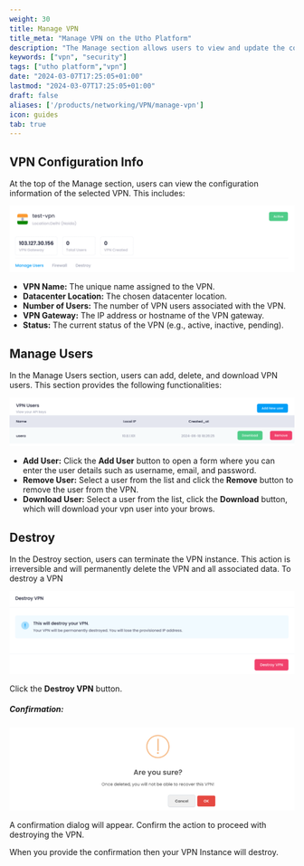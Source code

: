 ```yaml
---
weight: 30
title: Manage VPN
title_meta: "Manage VPN on the Utho Platform"
description: "The Manage section allows users to view and update the configuration of their deployed VPNs. This section provides a comprehensive interface to manage VPN users, configure firewalls, and destroy VPN instances."
keywords: ["vpn", "security"]
tags: ["utho platform","vpn"]
date: "2024-03-07T17:25:05+01:00"
lastmod: "2024-03-07T17:25:05+01:00"
draft: false 
aliases: ['/products/networking/VPN/manage-vpn']
icon: guides
tab: true
---
```

## VPN Configuration Info

At the top of the Manage section, users can view the configuration information of the selected VPN. This includes:

![1718714560770](image/_index/1718714560770.png)

* **VPN Name:** The unique name assigned to the VPN.
* **Datacenter Location:** The chosen datacenter location.
* **Number of Users:** The number of VPN users associated with the VPN.
* **VPN Gateway:** The IP address or hostname of the VPN gateway.
* **Status:** The current status of the VPN (e.g., active, inactive, pending).

## Manage Users

In the Manage Users section, users can add, delete, and download VPN users. This section provides the following functionalities:

![1718716617071](image/_index/1718716617071.png)

* **Add User:** Click the **Add User** button to open a form where you can enter the user details such as username, email, and password.
* **Remove User:** Select a user from the list and click the **Remove** button to remove the user from the VPN.
* **Download User:** Select a user from the list, click the **Download** button, which will download your vpn user into your brows.

## Destroy

In the Destroy section, users can terminate the VPN instance. This action is irreversible and will permanently delete the VPN and all associated data. To destroy a VPN

![1718719180944](image/_index/1718719180944.png)

Click the **Destroy VPN** button.

##### **Confirmation:**

![1718719581023](image/_index/1718719581023.png)

A confirmation dialog will appear. Confirm the action to proceed with destroying the VPN.

When you provide the confirmation then your VPN Instance will destroy.
